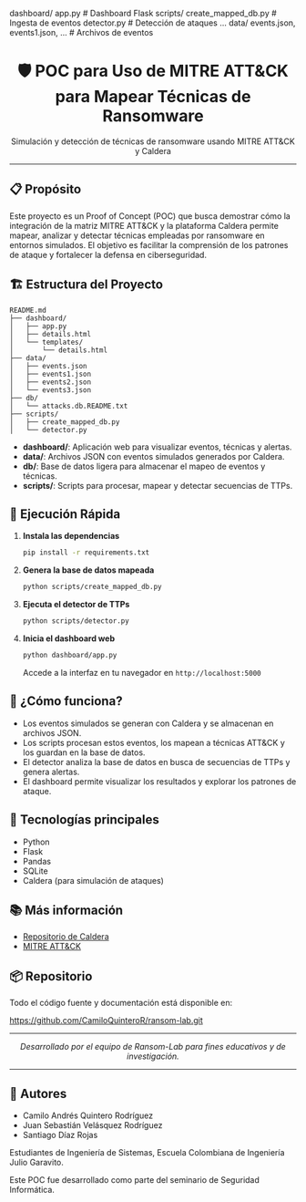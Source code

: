 dashboard/
    app.py           # Dashboard Flask
scripts/
    create_mapped_db.py  # Ingesta de eventos
    detector.py          # Detección de ataques
    ...
data/
    events.json, events1.json, ... # Archivos de eventos

<div align="center">
   <h1>🛡️ POC para Uso de MITRE ATT&CK para Mapear Técnicas de Ransomware</h1>
   <p>Simulación y detección de técnicas de ransomware usando MITRE ATT&CK y Caldera</p>
</div>

---

## 📋 Propósito

Este proyecto es un Proof of Concept (POC) que busca demostrar cómo la integración de la matriz MITRE ATT&CK y la plataforma Caldera permite mapear, analizar y detectar técnicas empleadas por ransomware en entornos simulados. El objetivo es facilitar la comprensión de los patrones de ataque y fortalecer la defensa en ciberseguridad.

## 🏗️ Estructura del Proyecto

```
README.md
├── dashboard/
│   ├── app.py
│   ├── details.html
│   └── templates/
│       └── details.html
├── data/
│   ├── events.json
│   ├── events1.json
│   ├── events2.json
│   └── events3.json
├── db/
│   └── attacks.db.README.txt
├── scripts/
│   ├── create_mapped_db.py
│   └── detector.py
```

- **dashboard/**: Aplicación web para visualizar eventos, técnicas y alertas.
- **data/**: Archivos JSON con eventos simulados generados por Caldera.
- **db/**: Base de datos ligera para almacenar el mapeo de eventos y técnicas.
- **scripts/**: Scripts para procesar, mapear y detectar secuencias de TTPs.

## 🚀 Ejecución Rápida

1. **Instala las dependencias**
   ```bash
   pip install -r requirements.txt
   ```

2. **Genera la base de datos mapeada**
   ```bash
   python scripts/create_mapped_db.py
   ```

3. **Ejecuta el detector de TTPs**
   ```bash
   python scripts/detector.py
   ```

4. **Inicia el dashboard web**
   ```bash
   python dashboard/app.py
   ```
   Accede a la interfaz en tu navegador en `http://localhost:5000`

## 🧩 ¿Cómo funciona?

- Los eventos simulados se generan con Caldera y se almacenan en archivos JSON.
- Los scripts procesan estos eventos, los mapean a técnicas ATT&CK y los guardan en la base de datos.
- El detector analiza la base de datos en busca de secuencias de TTPs y genera alertas.
- El dashboard permite visualizar los resultados y explorar los patrones de ataque.

## 🔬 Tecnologías principales
- Python
- Flask
- Pandas
- SQLite
- Caldera (para simulación de ataques)

## 📚 Más información
- [Repositorio de Caldera](https://github.com/mitre/caldera)
- [MITRE ATT&CK](https://attack.mitre.org/)

## 📦 Repositorio

Todo el código fuente y documentación está disponible en:

https://github.com/CamiloQuinteroR/ransom-lab.git

---

<div align="center">
   <em>Desarrollado por el equipo de Ransom-Lab para fines educativos y de investigación.</em>
</div>

---

## 👥 Autores

- Camilo Andrés Quintero Rodríguez
- Juan Sebastián Velásquez Rodríguez
- Santiago Díaz Rojas

Estudiantes de Ingeniería de Sistemas, Escuela Colombiana de Ingeniería Julio Garavito.

Este POC fue desarrollado como parte del seminario de Seguridad Informática.
